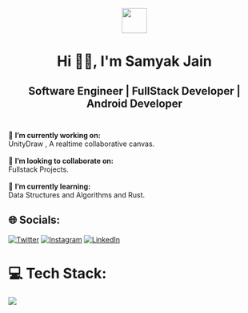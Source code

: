 <p align="center"><picture align="center"><img align="center" src = "https://github.com/7oSkaaa/7oSkaaa/blob/main/Images/Programming_Languages.gif?raw=true" width = 50px/></picture></p>
<h1 align="center">Hi 👋🏻, I'm Samyak Jain</h1>
<h2 align="center"> Software Engineer | FullStack Developer | Android Developer <br><br> </h2>

🔭 **I’m currently working on:**  <br>UnityDraw , A realtime collaborative canvas.
<br><br>👯 **I’m looking to collaborate on:**  <br>Fullstack Projects.<br><br>
🌱 **I’m currently learning:**  <br>Data Structures and Algorithms and Rust.
<br>

 
## 🌐 Socials:
[![Twitter](https://img.shields.io/badge/Twitter-%231DA1F2.svg?logo=Twitter&logoColor=white)](https://twitter.com/samyakj_7) [![Instagram](https://img.shields.io/badge/Instagram-%23E4405F.svg?logo=Instagram&logoColor=white)](https://instagram.com/samyakj7) [![LinkedIn](https://img.shields.io/badge/LinkedIn-%230077B5.svg?logo=linkedin&logoColor=white)](https://www.linkedin.com/in/samyak-jain-51809828b/) 
# 💻 Tech Stack:
<img src="https://skillicons.dev/icons?i=typescript,javascript,nextjs,react,nodejs,express,python,java,rust,tailwind,threejs,mongodb,flask,firebase,mysql,fastapi,postman,aws,gcp,azure,heroku,vercel,vite,github,html,androidstudio&perline=13">
